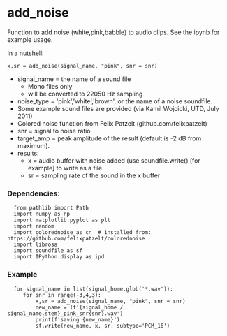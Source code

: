 # add_noise
Function to add noise (white,pink,babble) to audio clips.  See the ipynb for example usage.

In a nutshell:

 ```x,sr = add_noise(signal_name, "pink", snr = snr) ```

* signal_name = the name of a sound file
  *  Mono files only
  *  will be converted to 22050 Hz sampling
*  noise_type = 'pink','white','brown', or the name of a noise soundfile.
  * Some example sound files are provided (via Kamil Wojcicki, UTD, July 2011)
  * Colored noise function from Felix Patzelt (github.com/felixpatzelt)
*  snr = signal to noise ratio
*  target_amp = peak amplitude of the result (default is -2 dB from maximum).
*  results:  
    *  x = audio buffer with noise added (use soundfile.write() [for example] to write as a file.
    *  sr = sampling rate of the sound in the x buffer

### Dependencies:

```
  from pathlib import Path
  import numpy as np 
  import matplotlib.pyplot as plt
  import random
  import colorednoise as cn  # installed from: https://github.com/felixpatzelt/colorednoise
  import librosa
  import soundfile as sf
  import IPython.display as ipd
```

### Example

```
  for signal_name in list(signal_home.glob('*.wav')):  
     for snr in range(-3,4,3):     
         x,sr = add_noise(signal_name, "pink", snr = snr)  
         new_name = (f'{signal_home / signal_name.stem}_pink_snr{snr}.wav')
         print(f'saving {new_name}')
         sf.write(new_name, x, sr, subtype='PCM_16')
```
    
